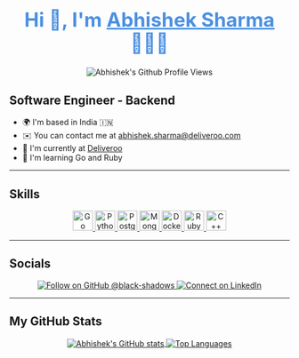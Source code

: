 <h1 align="center" style="font-size: 2.5em; font-weight: bold; color: #4A90E2;">
  Hi 👋, I'm <span style="text-decoration: underline;">Abhishek Sharma</span> 👨🏻‍💻
</h1>

<p align="center">
  <img src="https://komarev.com/ghpvc/?username=black-shadows&color=blueviolet" alt="Abhishek's Github Profile Views" />
</p>

## Software Engineer - Backend

- 🌍  I'm based in India 🇮🇳
- ✉️  You can contact me at [abhishek.sharma@deliveroo.com](mailto:abhishek.sharma@deliveroo.com)
- 🚀  I'm currently at [Deliveroo](http://deliveroo.co.uk)
- 🧠  I'm learning Go and Ruby

---

## Skills

<p align="center">
    <a href="https://go.dev/doc/" target="_blank" rel="noreferrer">
        <img src="https://raw.githubusercontent.com/danielcranney/readme-generator/main/public/icons/skills/go-colored.svg" width="36" height="36" alt="Go" />
    </a>
    <a href="https://www.python.org/" target="_blank" rel="noreferrer">
        <img src="https://raw.githubusercontent.com/danielcranney/readme-generator/main/public/icons/skills/python-colored.svg" width="36" height="36" alt="Python" />
    </a>
    <a href="https://www.postgresql.org/" target="_blank" rel="noreferrer">
        <img src="https://raw.githubusercontent.com/danielcranney/readme-generator/main/public/icons/skills/postgresql-colored.svg" width="36" height="36" alt="PostgreSQL" />
    </a>
    <a href="https://www.mongodb.com/" target="_blank" rel="noreferrer">
        <img src="https://raw.githubusercontent.com/danielcranney/readme-generator/main/public/icons/skills/mongodb-colored.svg" width="36" height="36" alt="MongoDB" />
    </a>
    <a href="https://www.docker.com/" target="_blank" rel="noreferrer">
        <img src="https://raw.githubusercontent.com/danielcranney/readme-generator/main/public/icons/skills/docker-colored.svg" width="36" height="36" alt="Docker" />
    </a>
    <a href="https://www.ruby-lang.org/en/" target="_blank" rel="noreferrer">
        <img src="https://raw.githubusercontent.com/danielcranney/readme-generator/main/public/icons/skills/ruby-colored.svg" width="36" height="36" alt="Ruby" />
    </a>
    <a href="https://www.cplusplus.com/" target="_blank" rel="noreferrer">
        <img src="https://raw.githubusercontent.com/danielcranney/readme-generator/main/public/icons/skills/cplusplus-colored.svg" width="36" height="36" alt="C++" />
    </a>
</p>

---

## Socials

<p align="center">
    <a href="https://github.com/black-shadows" target="_blank" rel="noreferrer">
        <img src="https://img.shields.io/github/followers/black-shadows?logo=github&style=for-the-badge&color=ffffff&labelColor=1c1917" alt="Follow on GitHub @black-shadows" />
    </a>
    <a href="https://www.linkedin.com/in/blackshadows" target="_blank" rel="noreferrer">
        <img src="https://img.shields.io/badge/LinkedIn-Connect-blue?style=for-the-badge&logo=linkedin&color=0A66C2" alt="Connect on LinkedIn" />
    </a>
</p>

---

## My GitHub Stats

<p align="center">
    <a href="https://github.com/black-shadows/github-readme-stats">
        <img align="center" src="https://github-readme-stats.vercel.app/api?username=black-shadows&show_icons=true&include_all_commits=true&theme=buefy&hide_border=true" alt="Abhishek's GitHub stats" />
    </a>
    <a href="https://github.com/black-shadows/github-readme-stats">
        <img align="center" src="https://github-readme-stats.vercel.app/api/top-langs/?username=black-shadows&layout=compact&theme=buefy&hide_border=true" alt="Top Languages" />
    </a>
</p>
